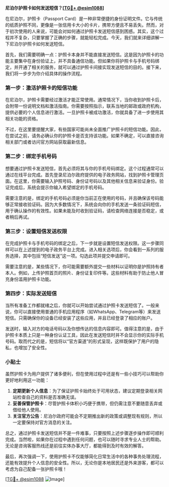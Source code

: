 **尼泊尔护照卡如何发送短信？[[TG💪+ @esim1088](https://t.me/s/esim1088)]**

在尼泊尔，护照卡（Passport Card）是一种非常便捷的身份证明文件。它与传统的纸质护照不同，更像是一张信用卡大小的卡片，携带方便且不易丢失。然而，对于初次使用的人来说，可能会对如何通过护照卡发送短信感到困惑。其实，这个过程并不复杂，只要掌握了正确的步骤，就能轻松完成。今天，我们就来详细讲解一下尼泊尔护照卡如何发送短信。

首先，我们需要明确一点：护照卡本身并不能直接发送短信。这是因为护照卡的功能主要集中在身份验证上，并不具备通信功能。但如果你将护照卡与手机号码绑定，并开通了相关的服务，就可以通过护照卡间接实现发送短信的目的。接下来，我们将一步步为你介绍具体的操作流程。

### 第一步：激活护照卡的短信功能

在尼泊尔，护照卡需要经过激活才能正常使用。通常情况下，当你收到护照卡后，会附带一份说明文档和激活指南。你需要按照指示，联系当地的邮政或政府机构，提供必要的个人信息进行激活。一旦护照卡被成功激活，你就具备了进一步使用其相关功能的资格。

不过，在这里要提醒大家，有些国家可能尚未全面推广护照卡的短信功能。因此，在尝试之前，请务必确认你的护照卡是否支持该功能。如果不确定，可以直接咨询相关部门或者访问官方网站获取最新信息。

### 第二步：绑定手机号码

想要通过护照卡发送短信，首先必须将其与你的手机号码绑定。这个过程通常可以通过在线平台完成。首先登录尼泊尔政府提供的电子政务网站，找到护照卡管理页面。在这里，你需要输入护照号码、身份证号码以及其他相关信息来验证身份。验证完成后，系统会提示你输入希望绑定的手机号码。

需要注意的是，绑定的手机号码必须是你当前正在使用的号码，并且确保该号码能够正常接收验证码。因为大多数情况下，系统会向你的手机发送一条验证码短信，用于确认操作的有效性。如果未能及时收到验证码，请检查网络连接是否稳定，或者稍后再试。

### 第三步：设置短信发送权限

在完成护照卡与手机号码的绑定之后，下一步就是设置短信发送权限。这一步骤同样可以在上述提到的电子政务平台上完成。进入相关选项后，你会看到一系列的服务选择，其中包括“短信发送”这一项。勾选此项并提交申请即可。

需要注意的是，某些情况下，你可能需要额外提交一些材料以证明你是护照持有者本人。例如，上传护照首页的照片、身份证复印件等。这些材料有助于防止他人冒充身份滥用护照卡功能。

### 第四步：实际发送短信

当所有准备工作都就绪之后，你就可以开始尝试通过护照卡发送短信了。一般来说，你可以直接使用普通的手机应用程序（如WhatsApp、Telegram等）来发送短信。只需确保你的设备已经安装了这些应用，并且已经登录了相应的账户。

发送时，输入对方的电话号码以及你想传达的信息内容即可。值得注意的是，由于护照卡本质上只是一种身份认证工具，因此在发送短信时并不会显示你的实际手机号码。取而代之的是，短信将以“官方渠道”的形式呈现，这样既保护了用户的隐私，也增加了安全性。

### 小贴士

虽然护照卡为用户提供了诸多便利，但在使用过程中还是有一些小技巧可以帮助你更好地利用这一功能：

1. **定期更新个人信息**：为了保证护照卡始终处于可用状态，建议定期登录相关网站检查自己的资料是否准确无误。
2. **妥善保管护照卡**：尽管护照卡体积小巧便于携带，但仍需注意不要随意丢弃或借给他人使用。
3. **关注官方公告**：尼泊尔政府可能会不定期推出新的政策或调整现有规则，所以一定要保持对官方消息的关注。

总之，通过护照卡发送短信并不是一件难事，只要按照上述步骤逐步操作即可顺利完成。当然啦，如果你在过程中遇到任何问题，也可以随时寻求专业人士的帮助。无论是咨询客服热线还是前往实体办事大厅，都能得到及时有效的解答。

最后，再次强调一下，使用护照卡不仅能够简化日常生活中的各种事务处理流程，还能有效提升个人信息的安全性。所以，无论你是本地居民还是外来游客，都可以考虑为自己配备一张护照卡哦！

[[TG💪+ @esim1088](https://t.me/s/esim1088) ![Image](https://i.postimg.cc/4NQfJmqS/Snipaste-2025-05-13-00-14-12.png)]